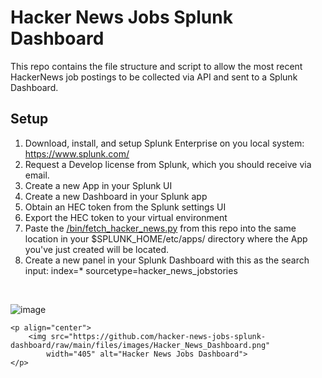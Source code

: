 # Hacker News Jobs Splunk Dashboard

This repo contains the file structure and script to allow the most recent HackerNews job postings to be collected via API and sent to a Splunk Dashboard.

## Setup

1. Download,  install, and setup Splunk Enterprise on you local system: https://www.splunk.com/
2. Request a Develop license from Splunk, which you should receive via email.
3. Create a new App in your Splunk UI
4. Create a new Dashboard in your Splunk app
5. Obtain an HEC token from the Splunk settings UI
6. Export the HEC token to your virtual environment
7. Paste the [/bin/fetch_hacker_news.py](/bin/fetch_hacker_news.py) from this repo into the same location in your $SPLUNK_HOME/etc/apps/ directory where the App you've just created will be located.
8. Create a new panel in your Splunk Dashboard with this as the search input: index=* sourcetype=hacker_news_jobstories

<br>

![image]([https://github.com/xanderstevenson/meeting-agenda-and-recap/blob/main/images/agneda.png](https://github.com/hacker-news-jobs-splunk-dashboard/raw/main/files/images/Hacker_News_Dashboard.png))

    <p align="center">
        <img src="https://github.com/hacker-news-jobs-splunk-dashboard/raw/main/files/images/Hacker_News_Dashboard.png"
            width="405" alt="Hacker News Jobs Dashboard">
    </p>
